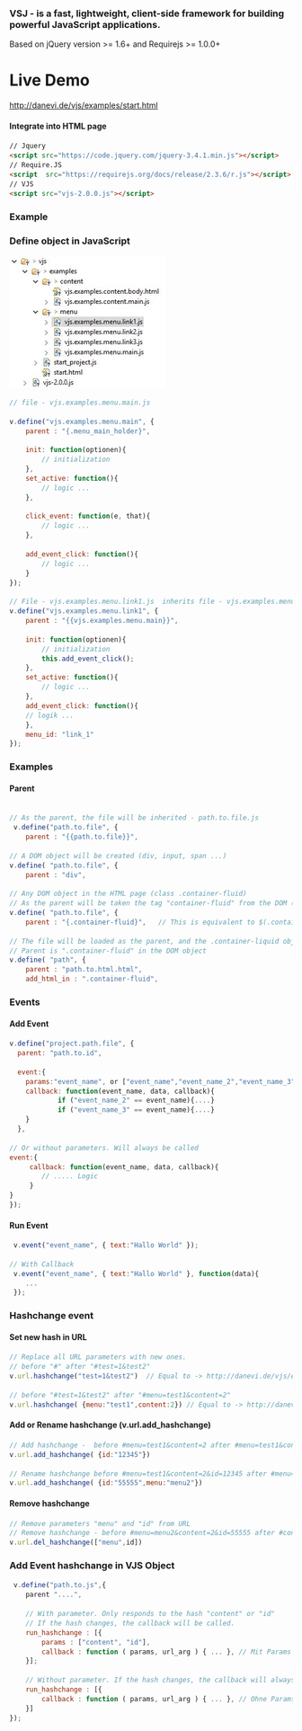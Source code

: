 ### VSJ - is a fast, lightweight, client-side framework for building powerful JavaScript applications.
Based on jQuery version >= 1.6+  and Requirejs >= 1.0.0+

# Live Demo

http://danevi.de/vjs/examples/start.html

#### Integrate into HTML page

```html
// Jquery 
<script src="https://code.jquery.com/jquery-3.4.1.min.js"></script>
// Require.JS
<script  src="https://requirejs.org/docs/release/2.3.6/r.js"></script>
// VJS
<script src="vjs-2.0.0.js"></script>
```


### Example
### Define object in JavaScript

![directory structure](https://github.com/reiswich/vjs/blob/master/directory_structure.jpg)

```javascript
// file - vjs.examples.menu.main.js

v.define("vjs.examples.menu.main", {
	parent : "{.menu_main_holder}",
	
	init: function(optionen){
		// initialization
	},
	set_active: function(){
		// logic ...			
	},
	
	click_event: function(e, that){
		// logic ...
	},
	
	add_event_click: function(){
		// logic ...
	}
});

// File - vjs.examples.menu.link1.js  inherits file - vjs.examples.menu.main.js
v.define("vjs.examples.menu.link1", {
	parent : "{{vjs.examples.menu.main}}",
	
	init: function(optionen){
		// initialization
		this.add_event_click();
	},
	set_active: function(){
		// logic ...			
	},
	add_event_click: function(){
	// logik ...
	},
	menu_id: "link_1"
});
```
### Examples

#### Parent
```javascript

// As the parent, the file will be inherited - path.to.file.js
 v.define("path.to.file", {
	parent : "{{path.to.file}}",

// A DOM object will be created (div, input, span ...)
v.define( "path.to.file", {
	parent : "div",	

// Any DOM object in the HTML page (class .container-fluid)
// As the parent will be taken the tag "container-fluid" from the DOM (Document Object Model)
v.define( "path.to.file", {
	parent : "{.container-fluid}",	 // This is equivalent to $(.container-fluid)

// The file will be loaded as the parent, and the .container-liquid object will be inserted into the DOM.
// Parent is ".container-fluid" in the DOM object
v.define( "path", {
	parent : "path.to.html.html",
	add_html_in : ".container-fluid",

```
### Events

#### Add Event
```javascript
v.define("project.path.file", { 
  parent: "path.to.id",
  
  event:{
  	params:"event_name", or ["event_name","event_name_2","event_name_3"], // String or Array
 	callback: function(event_name, data, callback){
  			if ("event_name_2" == event_name){....}
			if ("event_name_3" == event_name){....}
  	}
  },

// Or without parameters. Will always be called
event:{
 	 callback: function(event_name, data, callback){
  		// ..... Logic
	 } 
}
});
```
#### Run Event
```javascript
 v.event("event_name", { text:"Hallo World" }); 

// With Callback
 v.event("event_name", { text:"Hallo World" }, function(data){
 	...
 });
```

### Hashchange event

#### Set new hash in URL
```javascript
// Replace all URL parameters with new ones.
// before "#" after "#test=1&test2"
v.url.hashchange("test=1&test2")  // Equal to -> http://danevi.de/vjs/examples/start.html#test=1&test2

// before "#test=1&test2" after "#menu=test1&content=2"
v.url.hashchange( {menu:"test1",content:2}) // Equal to -> http://danevi.de/vjs/examples/start.html#menu=test1&content=2
```
#### Add or Rename hashchange (v.url.add_hashchange)
```javascript
// Add hashchange -  before #menu=test1&content=2 after #menu=test1&content=2&id=12345
v.url.add_hashchange( {id:"12345"})

// Rename hashchange before #menu=test1&content=2&id=12345 after #menu=menu2&content=2&id=55555
v.url.add_hashchange( {id:"55555",menu:"menu2"})
```
#### Remove hashchange
```javascript
// Remove parameters "menu" and "id" from URL
// Remove hashchange - before #menu=menu2&content=2&id=55555 after #content=2
v.url.del_hashchange(["menu",id])
```

### Add Event hashchange in VJS Object
```javascript
 v.define("path.to.js",{
	parent "....",

	// With parameter. Only responds to the hash "content" or "id"
	// If the hash changes, the callback will be called.
	run_hashchange : [{
		params : ["content", "id"],
		callback : function ( params, url_arg ) { ... }, // Mit Params
	}];
 
	// Without parameter. If the hash changes, the callback will always be called.
	run_hashchange : [{
		callback : function ( params, url_arg ) { ... }, // Ohne Params
	}]
});
```








